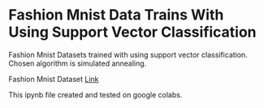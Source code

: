 # Fashion Mnist Data Trains With Using Support Vector Classification

Fashion Mnist Datasets trained with using support vector classification. Chosen algorithm is simulated annealing. 

Fashion Mnist Dataset [Link](https://www.kaggle.com/zalando-research/fashionmnist)

This ipynb file created and tested on google colabs.
